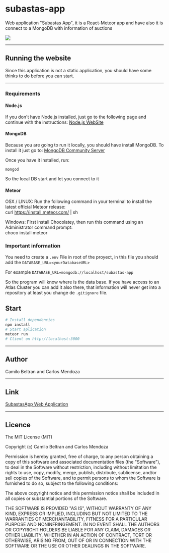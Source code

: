 # subastas-app

Web application "Subastas App", it is a React-Meteor app and have also it is connect to a MongoDB with information of 
auctions

![](https://firebasestorage.googleapis.com/v0/b/proyectodiana-b940e.appspot.com/o/app.PNG?alt=media&token=814630b9-b982-4874-8544-896384ae96c7)

<hr>

## Running the website

Since this application is not a static application, you should have some thinks to do before you can start.

<hr>

### Requirements

#### Node.js

If you don't have Node.js installed, just go to the following page and continue with the instructions: <a href="https://nodejs.org/es/download/"> Node.js WebSite </a>

#### MongoDB

Because you are going to run it locally, you should have install MongoDB. To install it just go to: <a href="https://www.mongodb.com/download-center/community">MongoDB Community Server</a>

Once you have it installed, run:

```
mongod
```  


So the local DB start and let you connect to it  
#### Meteor 
OSX / LINUX: Run the following command in your terminal to install the latest official Meteor release:  
curl https://install.meteor.com/ | sh  

Windows: First install Chocolatey, then run this command using an Administrator command prompt:  
choco install meteor

### Important information

You need to create a
`.env`
File in root of the proyect, in this file you should add the
`DATABASE_URL=<yourDatabaseURL>`

For example `DATABASE_URL=mongodb://localhost/subastas-app`

So the program will know where is the data base. If you have access to an Atlas Cluster you can add it also there, that information will never get into a repository at least you change de `.gitignore` file.

## Start

```bash
# Install dependencies
npm install
# Start aplication
meteor run
# Client on http://localhost:3000
```

<hr>

## Author

Camilo Beltran and Carlos Mendoza

<hr>

## Link

<a href="https://subastas-app.herokuapp.com/">SubastasApp Web Application</a>

<hr>

<h2>Licence</h2>
<p>The MIT License (MIT)</p>
<p>Copyright (c) Camilo Beltran and Carlos Mendoza</p>
<p>Permission is hereby granted, free of charge, to any person obtaining a copy of this software and associated documentation files (the "Software"), to deal in the Software without restriction, including without limitation the rights to use, copy, modify, merge, publish, distribute, sublicense, and/or sell copies of the Software, and to permit persons to whom the Software is furnished to do so, subject to the following conditions:</p>
<p>The above copyright notice and this permission notice shall be included in all copies or substantial portions of the Software.</p>
<p>THE SOFTWARE IS PROVIDED "AS IS", WITHOUT WARRANTY OF ANY KIND, EXPRESS OR IMPLIED, INCLUDING BUT NOT LIMITED TO THE WARRANTIES OF MERCHANTABILITY, FITNESS FOR A PARTICULAR PURPOSE AND NONINFRINGEMENT. IN NO EVENT SHALL THE AUTHORS OR COPYRIGHT HOLDERS BE LIABLE FOR ANY CLAIM, DAMAGES OR OTHER LIABILITY, WHETHER IN AN ACTION OF CONTRACT, TORT OR OTHERWISE, ARISING FROM, OUT OF OR IN CONNECTION WITH THE SOFTWARE OR THE USE OR OTHER DEALINGS IN THE SOFTWARE.</p>
